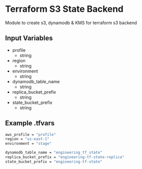 # Terraform S3 State Backend

Module to create s3, dynamodb & KMS for terraform s3 backend

## Input Variables

- profile
  - string
- region
  - string
- environment
  - string
- dynamodb_table_name
  - string
- replica_bucket_prefix
  - string
- state_bucket_prefix
  - string

## Example .tfvars

```bash
aws_profile = "profile"
region = "us-east-1"
environment = "stage"

dynamodb_table_name = "engineering_tf_state"
replica_bucket_prefix = "engineering-tf-state-replica"
state_bucket_prefix = "engineering-tf-state"
```
